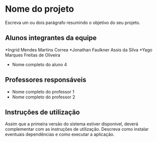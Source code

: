 # Nome do projeto
Escreva um ou dois  parágrafo resumindo o objetivo do seu projeto.

## Alunos integrantes da equipe

*Ingrid Mendes Martins Correa
*Jonathan Faulkner Assis da Silva
*Yago Marques Freitas de Oliveira
* Nome completo do aluno 4

## Professores responsáveis

* Nome completo do professor 1
* Nome completo do professor 2

## Instruções de utilização

Assim que a primeira versão do sistema estiver disponível, deverá complementar com as instruções de utilização. Descreva como instalar eventuais dependências e como executar a aplicação.
